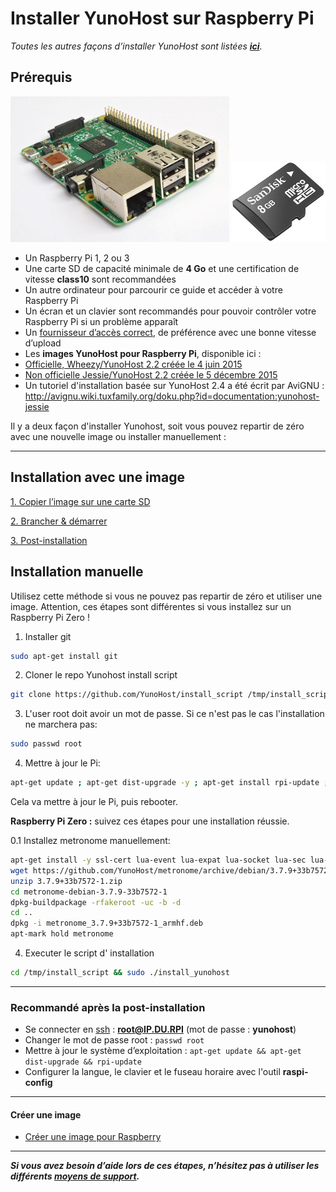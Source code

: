 # Installer YunoHost sur Raspberry Pi

*Toutes les autres façons d’installer YunoHost sont listées **[ici](/install_fr)**.*

## Prérequis
<img src="/images/Raspberry_Pi_2_Model_B_v1.1_front_angle_new.jpg" width=350>
<img src="/images/micro-sd-card.jpg">

- Un Raspberry Pi 1, 2 ou 3
- Une carte SD de capacité minimale de **4 Go** et une certification de vitesse **class10** sont recommandées
- Un autre ordinateur pour parcourir ce guide et accéder à votre Raspberry Pi
- Un écran et un clavier sont recommandés pour pouvoir contrôler votre Raspberry Pi si un problème apparaît
- Un [fournisseur d’accès correct](/isp_fr), de préférence avec une bonne vitesse d’upload
- Les **images YunoHost pour Raspberry Pi**, disponible ici :
 - [Officielle, Wheezy/YunoHost 2.2 créée le 4 juin 2015](http://build.yunohost.org/yunohost4rpi2.img.7z)
 - [Non officielle Jessie/YunoHost 2.2 créée le 5 décembre 2015](https://forum.yunohost.org/t/building-a-new-image-for-raspberry-debian-jessie-fr-en/1101/2)
- Un tutoriel d'installation basée sur YunoHost 2.4 a été écrit par AviGNU : http://avignu.wiki.tuxfamily.org/doku.php?id=documentation:yunohost-jessie

Il y a deux façon d'installer Yunohost, soit vous pouvez repartir de zéro avec une nouvelle image ou installer manuellement :

---

## Installation avec une image

<a class="btn btn-lg btn-default" href="/copy_image_fr">1. Copier l’image sur une carte SD</a>

<a class="btn btn-lg btn-default" href="/plug_and_boot_fr">2. Brancher & démarrer</a>

<a class="btn btn-lg btn-default" href="/postinstall_fr">3. Post-installation</a>


## Installation manuelle

Utilisez cette méthode si vous ne pouvez pas repartir de zéro et utiliser une image. Attention, ces étapes sont différentes si vous installez sur un Raspberry Pi Zero !

1. Installer git
```bash
sudo apt-get install git
```

2. Cloner le repo Yunohost install script 
```bash
git clone https://github.com/YunoHost/install_script /tmp/install_script
```

3. L'user root doit avoir un mot de passe. Si ce n'est pas le cas l'installation ne marchera pas:
```bash
sudo passwd root
```

4. Mettre à jour le Pi: 
```bash
apt-get update ; apt-get dist-upgrade -y ; apt-get install rpi-update ; rpi-update ; reboot`
```

Cela va mettre à jour le Pi, puis rebooter.

<div class="alert alert-info">
<b>Raspberry Pi Zero :</b> suivez ces étapes pour une installation réussie.

</div>

0.1 Installez metronome manuellement:
```bash
apt-get install -y ssl-cert lua-event lua-expat lua-socket lua-sec lua-filesystem
wget https://github.com/YunoHost/metronome/archive/debian/3.7.9+33b7572-1.zip
unzip 3.7.9+33b7572-1.zip
cd metronome-debian-3.7.9-33b7572-1
dpkg-buildpackage -rfakeroot -uc -b -d
cd ..
dpkg -i metronome_3.7.9+33b7572-1_armhf.deb
apt-mark hold metronome
```

4. Executer le script d' installation
```bash
cd /tmp/install_script && sudo ./install_yunohost
```

---

### Recommandé après la post-installation

* Se connecter en [ssh](ssh_fr) : **root@IP.DU.RPI** (mot de passe : **yunohost**)
* Changer le mot de passe root : ```passwd root```
* Mettre à jour le système d’exploitation : ```apt-get update && apt-get dist-upgrade && rpi-update```
* Configurer la langue, le clavier et le fuseau horaire avec l'outil **raspi-config**

---

#### Créer une image
* [Créer une image pour Raspberry](/build_arm_image_fr)

---
***Si vous avez besoin d’aide lors de ces étapes, n’hésitez pas à utiliser les différents [moyens de support](/support_fr).***
